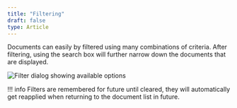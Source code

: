 ```yaml
---
title: "Filtering"
draft: false
type: Article
---
```



Documents can easily by filtered using many combinations of criteria. After filtering, using the search box will further narrow down the documents that are displayed.

![Filter dialog showing available options](../assets/features/document-list-view/filter-dialog.jpg)

!!! info
	Filters are remembered for future until cleared, they will automatically get reapplied when returning to the document list in future.